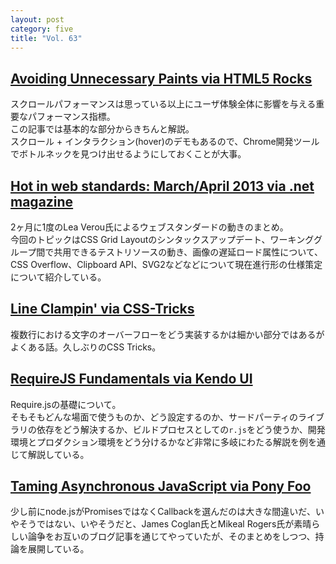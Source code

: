 ```yaml
---
layout: post
category: five
title: "Vol. 63"
---
```


## [Avoiding Unnecessary Paints via HTML5 Rocks](http://www.html5rocks.com/en/tutorials/speed/unnecessary-paints/)

スクロールパフォーマンスは思っている以上にユーザ体験全体に影響を与える重要なパフォーマンス指標。  
この記事では基本的な部分からきちんと解説。  
スクロール + インタラクション(hover)のデモもあるので、Chrome開発ツールでボトルネックを見つけ出せるようにしておくことが大事。

## [Hot in web standards: March/April 2013 via .net magazine](http://www.netmagazine.com/features/hot-web-standards-marchapril-2013)

2ヶ月に1度のLea Verou氏によるウェブスタンダードの動きのまとめ。  
今回のトピックはCSS Grid Layoutのシンタックスアップデート、ワーキンググループ間で共用できるテストリソースの動き、画像の遅延ロード属性について、CSS Overflow、Clipboard API、SVG2などなどについて現在進行形の仕様策定について紹介している。

## [Line Clampin' via CSS-Tricks](http://css-tricks.com/line-clampin/)

複数行における文字のオーバーフローをどう実装するかは細かい部分ではあるがよくある話。久しぶりのCSS Tricks。

## [RequireJS Fundamentals via Kendo UI](http://www.kendoui.com/blogs/teamblog/posts/13-05-08/requirejs-fundamentals.aspx)

Require.jsの基礎について。  
そもそもどんな場面で使うものか、どう設定するのか、サードパーティのライブラリの依存をどう解決するか、ビルドプロセスとしての`r.js`をどう使うか、開発環境とプロダクション環境をどう分けるかなど非常に多岐にわたる解説を例を通じて解説している。

## [Taming Asynchronous JavaScript via Pony Foo](http://blog.ponyfoo.com/2013/05/08/taming-asynchronous-javascript)

少し前にnode.jsがPromisesではなくCallbackを選んだのは大きな間違いだ、いやそうではない、いやそうだと、James Coglan氏とMikeal Rogers氏が素晴らしい論争をお互いのブログ記事を通じてやっていたが、そのまとめをしつつ、持論を展開している。